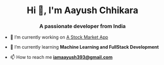 <h1 align="center">Hi 👋, I'm Aayush Chhikara</h1>
<h3 align="center">A passionate developer from India</h3>

- 🔭 I’m currently working on [A Stock Market App](https://github.com/boltx393/stockMarketApp)

- 🌱 I’m currently learning **Machine Learning and FullStack Development**

- 📫 How to reach me **iamaayush393@gmail.com**
